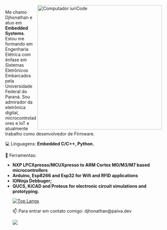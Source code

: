 <img src="https://raw.githubusercontent.com/MicaelliMedeiros/micaellimedeiros/master/image/computer-illustration.png" min-width="400px" max-width="400px" width="400px" align="right" alt="Computador iuriCode">

<p align="left"> 
  Me chamo Djhonathan e atuo em <strong>Embedded Systems</strong>.
  Estou me formando em Engenharia Elétrica com ênfase em Sistemas Eletrônicos Embarcados pela Universidade Federal do Paraná. Sou admirador da eletrônica digital, microcontroladores e IoT e atualmente trabalho como desenvolvedor de Firmware.<br>
</p>

<p align="left">
  💻 Linguagens: <strong>Embedded C/C++, Python.</strong>
</p>

<p align="left">
  💼 Ferramentas:
<ul>
<li><strong>NXP LPCXpresso/MCUXpresso to ARM Cortex M0/M3/M7 based microcontrollers
<li>Arduino, Esp8266 and Esp32 for Wifi and RFID applications
<li>IONinja Debbuger;
<li>QUCS, KiCAD and Proteus for electronic circuit simulations and prototyping.</strong>
</p>

  [![Top Langs](https://github-readme-stats.vercel.app/api/top-langs/?username=dhpn3&layout=compact&theme=dracula)](https://github.com/dhpn3?tab=repositories)


<p align="left">
  📫 Para entrar em contato comigo: djhonathan@paiva.dev
</p>

  <a href="#" alt="Linkedin">
  <img src="https://img.shields.io/badge/-Linkedin-0e76a8?style=flat-square&logo=Linkedin&logoColor=white&link=https://www.linkedin.com/in/djhonathan-henrique-paiva/" /></a>



